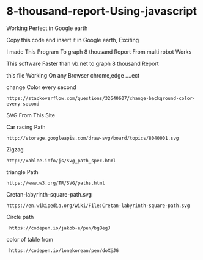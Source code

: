 # 8-thousand-report-Using-javascript

Working Perfect in Google earth

Copy this code and insert it in Google earth, Exciting

I made This Program To graph 8 thousand Report From multi robot Works

This software Faster than vb.net to graph 8 thousand Report

this file Working On any Browser chrome,edge ....ect 

change Color every second

    https://stackoverflow.com/questions/32640607/change-background-color-every-second

SVG From This Site

Car racing Path

    http://storage.googleapis.com/draw-svg/board/topics/8040001.svg

 Zigzag
 
    http://xahlee.info/js/svg_path_spec.html
 
 triangle Path
 
    https://www.w3.org/TR/SVG/paths.html
 
 Cretan-labyrinth-square-path.svg
 
    https://en.wikipedia.org/wiki/File:Cretan-labyrinth-square-path.svg
 
 Circle path
 
     https://codepen.io/jakob-e/pen/bgBegJ
 
 
 color of table from
 
     https://codepen.io/lonekorean/pen/doXjJG
     
